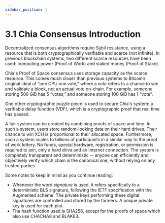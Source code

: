 ```yaml
---
sidebar_position: 1
---
```


# 3.1 Chia Consensus Introduction

Decentralized consensus algorithms require Sybil resistance, using a resource that is both cryptographically verifiable and scarce (not infinite). In previous blockchain systems, two different scarce resources have been used: computing power (Proof of Work) and staked money (Proof of Stake).

Chia's Proof of Space consensus uses storage capacity as the scarce resource. This comes much closer than previous systems to Bitcoin’s original ideal of “one CPU one vote,” where a _vote_ refers to a chance to win and validate a block, not an actual vote on-chain. For example, someone storing 500 GiB has 5 “votes,” and someone storing 100 GiB has 1 “vote”.

One other cryptographic puzzle piece is used to secure Chia's system: a verifiable delay function (VDF), which is a cryptographic proof that real time has passed.

A fair system can be created by combining proofs of space and time. In such a system, users store random-looking data on their hard drives. Their chance to win XCH is proportional to their allocated space.
Furthermore, such a system scales to billions of participants in a similar way to the proof of work lottery.
No funds, special hardware, registration, or permission is required to join, only a hard drive and an internet connection. The system is completely transparent and deterministic -- anyone can efficiently and objectively verify which chain is the canonical one, without relying on any trusted parties.

Some notes to keep in mind as you continue reading:
* Whenever the word _signature_ is used, it refers specifically to a deterministic BLS signature, following the IETF specification with the Augmented scheme. The private keys performing these digital signatures are controlled and stored by the farmers. A unique private key is used for each plot.
* The hash function used is SHA256, except for the proofs of space which also use CHACHA8 and BLAKE3.

